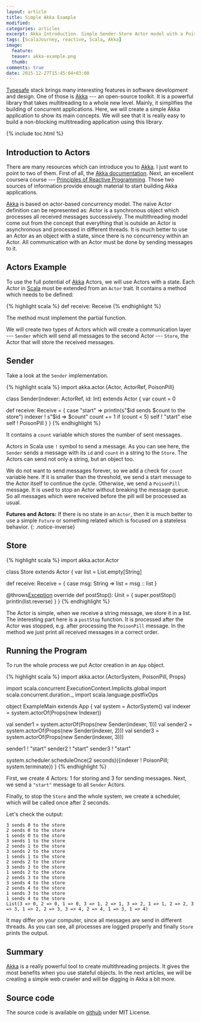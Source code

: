```yaml
---
layout: article
title: Simple Akka Example
modified:
categories: articles
excerpt: Akka Introduction. Simple Sender-Store Actor model with a PoisonPill usage.
tags: [ScalaJourney, reactive, Scala, Akka]
image:
  feature:
  teaser: akka-example.png
  thumb:
comments: true
date: 2015-12-27T15:45:04+03:00
---
```


[Typesafe] stack brings many interesting features in software development and design. One of those is [Akka] --- an open-source toolkit. It is a powerful library that takes multitreading to a whole new level. Mainly, it simplifies the building of concurrent applications. Here, we will create a simple Akka application to show its main concepts. We will see that it is really easy to build a non-blocking multitreading application using this library.

{% include toc.html %}

## Introduction to Actors

There are many resources which can introduce you to [Akka]. I just want to point to two of them. First of all, the [Akka documentation]. Next, an excellent coursera course --- [Principles of Reactive Programming]. Those two sources of information provide enough material to start building Akka applications.

[Akka] is based on actor-based concurrency model. The naive Actor definition can be represented as: Actor is a synchronous object which processes all received messages successively. The multithreading model come out from the concept that everything that is outside an Actor is asynchronous and processed in different threads. It is much better to use an Actor as an object with a state, since there is no concurrency within an Actor. All communication with an Actor must be done by sending messages to it.

## Actors Example

To use the full potential of [Akka] Actors, we will use Actors with a state. Each Actor in [Scala] must be extended from an `Actor` trait. It contains a method which needs to be defined:

{% highlight scala %}
def receive: Receive
{% endhighlight %}

The method must implement the partial function.

We will create two types of Actors which will create a communication layer --- `Sender` which will send all messages to the second Actor --- `Store`, the Actor that will store the received messages.

## Sender

Take a look at the `Sender` implementation.

{% highlight scala %}
import akka.actor.{Actor, ActorRef, PoisonPill}

class Sender(indexer: ActorRef, id: Int) extends Actor {
  var count = 0

  def receive: Receive = {
    case "start" =>
      println(s"$id sends $count to the store")
      indexer ! s"$id => $count"
      count += 1
      if (count < 5)
        self ! "start"
      else self ! PoisonPill
  }
}
{% endhighlight %}

It contains a `count` variable which stores the number of sent messages.

Actors in Scala use `!` symbol to send a message. As you can see here, the `Sender` sends a message with its `id` and `count` in a string to the `Store`. The Actors can send not only a string, but an object too.

We do not want to send messages forever, so we add a check for `count` variable here. If it is smaller than the threshold, we send a start message to the Actor itself to continue the cycle. Otherwise, we send a `PoisonPill` message. It is used to stop an Actor without breaking the message queue. So all messages which were received before the pill will be processed as usual.

**Futures and Actors:** If there is no state in an `Actor`, then it is much better to use a simple `Future` or something related which is focused on a stateless behavior.
{: .notice-inverse}

## Store

{% highlight scala %}
import akka.actor.Actor

class Store extends Actor {
  var list = List.empty[String]

  def receive: Receive = {
    case msg: String =>
      list = msg :: list
  }

  @throws[Exception](classOf[Exception])
  override def postStop(): Unit = {
    super.postStop()
    println(list.reverse)
  }
}
{% endhighlight %}

The Actor is simple, when we receive a string message, we store it in a list. The interesting part here is a `postStop` function. It is processed after the Actor was stopped, e.g. after processing the `PoisonPill` message. In the method we just print all received messages in a correct order.

## Running the Program

To run the whole process we put Actor creation in an `App` object.

{% highlight scala %}
import akka.actor.{ActorSystem, PoisonPill, Props}

import scala.concurrent.ExecutionContext.Implicits.global
import scala.concurrent.duration._
import scala.language.postfixOps

object ExampleMain extends App {
  val system = ActorSystem()
  val indexer = system.actorOf(Props(new Indexer))

  val sender1 = system.actorOf(Props(new Sender(indexer, 1)))
  val sender2 = system.actorOf(Props(new Sender(indexer, 2)))
  val sender3 = system.actorOf(Props(new Sender(indexer, 3)))

  sender1 ! "start"
  sender2 ! "start"
  sender3 ! "start"

  system.scheduler.scheduleOnce(2 seconds)({indexer ! PoisonPill; system.terminate})
}
{% endhighlight %}

First, we create 4 Actors: 1 for storing and 3 for sending messages. Next, we send a `"start"` message to all `Sender` Actors.

Finally, to stop the `Store` and the whole system, we create a scheduler, which will be called once after 2 seconds.

Let's check the output:

    3 sends 0 to the store
    2 sends 0 to the store
    1 sends 0 to the store
    3 sends 1 to the store
    2 sends 1 to the store
    3 sends 2 to the store
    1 sends 1 to the store
    2 sends 2 to the store
    3 sends 3 to the store
    1 sends 2 to the store
    2 sends 3 to the store
    3 sends 4 to the store
    2 sends 4 to the store
    1 sends 3 to the store
    1 sends 4 to the store
    List(3 => 0, 2 => 0, 1 => 0, 3 => 1, 2 => 1, 3 => 2, 1 => 1, 2 => 2, 3 => 3, 1 => 2, 2 => 3, 3 => 4, 2 => 4, 1 => 3, 1 => 4)

It may differ on your computer, since all messages are send in different threads. As you can see, all processes are logged properly and finally `Store` prints the output.

## Summary
[Akka] is a really powerful tool to create multithreading projects. It gives the most benefits when you use stateful objects. In the next articles, we will be creating a simple web crawler and will be digging in Akka a bit more.

## Source code
The source code is available on [github](https://github.com/Foat/articles/tree/master/akka-example) under MIT License.

[Typesafe]: http://www.typesafe.com
[Akka]: http://akka.io
[Akka documentation]: http://akka.io/docs/
[Scala]: http://www.scala-lang.org
[Principles of Reactive Programming]: https://www.coursera.org/course/reactive
